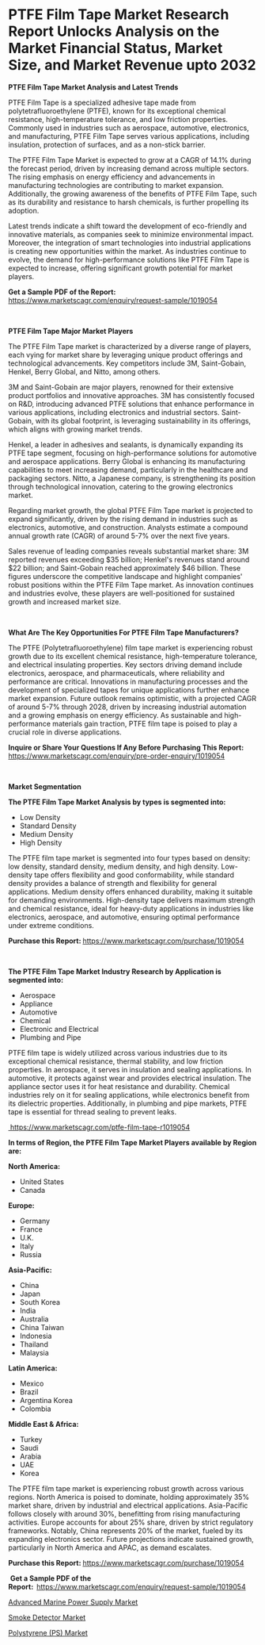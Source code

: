 <p><h1>PTFE Film Tape Market Research Report Unlocks Analysis on the Market Financial Status, Market Size, and Market Revenue upto 2032</h1></p><p><strong>PTFE Film Tape Market Analysis and Latest Trends</strong></p>
<p><p>PTFE Film Tape is a specialized adhesive tape made from polytetrafluoroethylene (PTFE), known for its exceptional chemical resistance, high-temperature tolerance, and low friction properties. Commonly used in industries such as aerospace, automotive, electronics, and manufacturing, PTFE Film Tape serves various applications, including insulation, protection of surfaces, and as a non-stick barrier.</p><p>The PTFE Film Tape Market is expected to grow at a CAGR of 14.1% during the forecast period, driven by increasing demand across multiple sectors. The rising emphasis on energy efficiency and advancements in manufacturing technologies are contributing to market expansion. Additionally, the growing awareness of the benefits of PTFE Film Tape, such as its durability and resistance to harsh chemicals, is further propelling its adoption.</p><p>Latest trends indicate a shift toward the development of eco-friendly and innovative materials, as companies seek to minimize environmental impact. Moreover, the integration of smart technologies into industrial applications is creating new opportunities within the market. As industries continue to evolve, the demand for high-performance solutions like PTFE Film Tape is expected to increase, offering significant growth potential for market players.</p></p>
<p><strong>Get a Sample PDF of the Report:&nbsp;</strong> <a href="https://www.marketscagr.com/enquiry/request-sample/1019054?utm_campaign=1905&utm_medium=2&utm_source=Github&utm_content=ia&utm_term=21032025&utm_id=ptfe-film-tape">https://www.marketscagr.com/enquiry/request-sample/1019054</a></p>
<p>&nbsp;</p>
<p><strong>PTFE Film Tape Major Market Players</strong></p>
<p><p>The PTFE Film Tape market is characterized by a diverse range of players, each vying for market share by leveraging unique product offerings and technological advancements. Key competitors include 3M, Saint-Gobain, Henkel, Berry Global, and Nitto, among others. </p><p>3M and Saint-Gobain are major players, renowned for their extensive product portfolios and innovative approaches. 3M has consistently focused on R&D, introducing advanced PTFE solutions that enhance performance in various applications, including electronics and industrial sectors. Saint-Gobain, with its global footprint, is leveraging sustainability in its offerings, which aligns with growing market trends.</p><p>Henkel, a leader in adhesives and sealants, is dynamically expanding its PTFE tape segment, focusing on high-performance solutions for automotive and aerospace applications. Berry Global is enhancing its manufacturing capabilities to meet increasing demand, particularly in the healthcare and packaging sectors. Nitto, a Japanese company, is strengthening its position through technological innovation, catering to the growing electronics market.</p><p>Regarding market growth, the global PTFE Film Tape market is projected to expand significantly, driven by the rising demand in industries such as electronics, automotive, and construction. Analysts estimate a compound annual growth rate (CAGR) of around 5-7% over the next five years. </p><p>Sales revenue of leading companies reveals substantial market share: 3M reported revenues exceeding $35 billion; Henkel's revenues stand around $22 billion; and Saint-Gobain reached approximately $46 billion. These figures underscore the competitive landscape and highlight companies' robust positions within the PTFE Film Tape market. As innovation continues and industries evolve, these players are well-positioned for sustained growth and increased market size.</p></p>
<p>&nbsp;</p>
<p><strong>What Are The Key Opportunities For PTFE Film Tape Manufacturers?</strong></p>
<p><p>The PTFE (Polytetrafluoroethylene) film tape market is experiencing robust growth due to its excellent chemical resistance, high-temperature tolerance, and electrical insulating properties. Key sectors driving demand include electronics, aerospace, and pharmaceuticals, where reliability and performance are critical. Innovations in manufacturing processes and the development of specialized tapes for unique applications further enhance market expansion. Future outlook remains optimistic, with a projected CAGR of around 5-7% through 2028, driven by increasing industrial automation and a growing emphasis on energy efficiency. As sustainable and high-performance materials gain traction, PTFE film tape is poised to play a crucial role in diverse applications.</p></p>
<p><strong>Inquire or Share Your Questions If Any Before Purchasing This Report:</strong> <a href="https://www.marketscagr.com/enquiry/pre-order-enquiry/1019054?utm_campaign=1905&utm_medium=2&utm_source=Github&utm_content=ia&utm_term=21032025&utm_id=ptfe-film-tape">https://www.marketscagr.com/enquiry/pre-order-enquiry/1019054</a></p>
<p>&nbsp;</p>
<p><strong>Market Segmentation</strong></p>
<p><strong>The PTFE Film Tape Market Analysis by types is segmented into:</strong></p>
<p><ul><li>Low Density</li><li>Standard Density</li><li>Medium Density</li><li>High Density</li></ul></p>
<p><p>The PTFE film tape market is segmented into four types based on density: low density, standard density, medium density, and high density. Low-density tape offers flexibility and good conformability, while standard density provides a balance of strength and flexibility for general applications. Medium density offers enhanced durability, making it suitable for demanding environments. High-density tape delivers maximum strength and chemical resistance, ideal for heavy-duty applications in industries like electronics, aerospace, and automotive, ensuring optimal performance under extreme conditions.</p></p>
<p><strong>Purchase this Report:&nbsp;</strong><a href="https://www.marketscagr.com/purchase/1019054?utm_campaign=1905&utm_medium=2&utm_source=Github&utm_content=ia&utm_term=21032025&utm_id=ptfe-film-tape">https://www.marketscagr.com/purchase/1019054</a></p>
<p>&nbsp;</p>
<p><strong>The PTFE Film Tape Market Industry Research by Application is segmented into:</strong></p>
<p><ul><li>Aerospace</li><li>Appliance</li><li>Automotive</li><li>Chemical</li><li>Electronic and Electrical</li><li>Plumbing and Pipe</li></ul></p>
<p><p>PTFE film tape is widely utilized across various industries due to its exceptional chemical resistance, thermal stability, and low friction properties. In aerospace, it serves in insulation and sealing applications. In automotive, it protects against wear and provides electrical insulation. The appliance sector uses it for heat resistance and durability. Chemical industries rely on it for sealing applications, while electronics benefit from its dielectric properties. Additionally, in plumbing and pipe markets, PTFE tape is essential for thread sealing to prevent leaks.</p></p>
<p><a href="https://www.marketscagr.com/ptfe-film-tape-r1019054?utm_campaign=1905&utm_medium=2&utm_source=Github&utm_content=ia&utm_term=21032025&utm_id=ptfe-film-tape">&nbsp;https://www.marketscagr.com/ptfe-film-tape-r1019054</a></p>
<p><strong>In terms of Region, the PTFE Film Tape Market Players available by Region are:</strong></p>
<p>
    <p> <strong> North America: </strong>
        <ul>
            <li>United States</li>
            <li>Canada</li>
        </ul>
        </p> 
    <p> <strong> Europe: </strong>
        <ul>
            <li>Germany</li>
            <li>France</li>
            <li>U.K.</li>
            <li>Italy</li>
            <li>Russia</li>
        </ul>
        </p> 
    <p> <strong> Asia-Pacific: </strong>
        <ul>
            <li>China</li>
            <li>Japan</li>
            <li>South Korea</li>
            <li>India</li>
            <li>Australia</li>
            <li>China Taiwan</li>
            <li>Indonesia</li>
            <li>Thailand</li>
            <li>Malaysia</li>
        </ul>
        </p> 
    <p> <strong> Latin America: </strong>
        <ul>
            <li>Mexico</li>
            <li>Brazil</li>
            <li>Argentina Korea</li>
            <li>Colombia</li>
        </ul>
        </p> 
    <p> <strong> Middle East & Africa: </strong>
        <ul>
            <li>Turkey</li>
            <li>Saudi</li>
            <li>Arabia</li>
            <li>UAE</li>
            <li>Korea</li>
        </ul>
    </p>
    </p>
<p><p>The PTFE film tape market is experiencing robust growth across various regions. North America is poised to dominate, holding approximately 35% market share, driven by industrial and electrical applications. Asia-Pacific follows closely with around 30%, benefitting from rising manufacturing activities. Europe accounts for about 25% share, driven by strict regulatory frameworks. Notably, China represents 20% of the market, fueled by its expanding electronics sector. Future projections indicate sustained growth, particularly in North America and APAC, as demand escalates.</p></p>
<p><strong>Purchase this Report: </strong><a href="https://www.marketscagr.com/purchase/1019054?utm_campaign=1905&utm_medium=2&utm_source=Github&utm_content=ia&utm_term=21032025&utm_id=ptfe-film-tape">https://www.marketscagr.com/purchase/1019054</a></p>
<p>&nbsp;<strong>Get a Sample PDF of the Report:&nbsp;&nbsp;</strong><a href="https://www.marketscagr.com/enquiry/request-sample/1019054?utm_campaign=1905&utm_medium=2&utm_source=Github&utm_content=ia&utm_term=21032025&utm_id=ptfe-film-tape">https://www.marketscagr.com/enquiry/request-sample/1019054</a></p>
<p><strong></strong></p>
<p><p><a href="https://github.com/failarustic/Market-Research-Report-List-1/blob/main/advanced-marine-power-supply-market.md?utm_campaign=1905&utm_medium=2&utm_source=Github&utm_content=ia&utm_term=21032025&utm_id=ptfe-film-tape">Advanced Marine Power Supply Market</a></p><p><a href="https://github.com/damjiederyd/Market-Research-Report-List-1/blob/main/smoke-detector-market.md?utm_campaign=1905&utm_medium=2&utm_source=Github&utm_content=ia&utm_term=21032025&utm_id=ptfe-film-tape">Smoke Detector Market</a></p><p><a href="https://github.com/maaniwilka9y/Market-Research-Report-List-1/blob/main/polystyrene-ps-market.md?utm_campaign=1905&utm_medium=2&utm_source=Github&utm_content=ia&utm_term=21032025&utm_id=ptfe-film-tape">Polystyrene (PS) Market</a></p></p>
